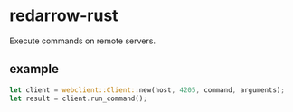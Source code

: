 # redarrow-rust

Execute commands on remote servers.

## example

```rust
let client = webclient::Client::new(host, 4205, command, arguments);
let result = client.run_command();
```

